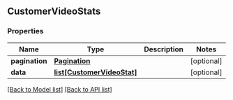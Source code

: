 ## CustomerVideoStats

### Properties
Name | Type | Description | Notes
------------ | ------------- | ------------- | -------------
**pagination** | [**Pagination**](#Pagination) |  | [optional] 
**data** | [**list[CustomerVideoStat]**](#CustomerVideoStat) |  | [optional] 

[[Back to Model list]](#documentation-for-models) [[Back to API list]](#documentation-for-api-endpoints)


